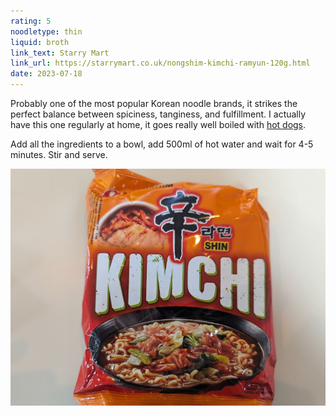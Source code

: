 ```yaml
---
rating: 5
noodletype: thin
liquid: broth
link_text: Starry Mart
link_url: https://starrymart.co.uk/nongshim-kimchi-ramyun-120g.html
date: 2023-07-18
---
```


Probably one of the most popular Korean noodle brands, it strikes the perfect balance between spiciness, tanginess, and fulfillment. I actually have this one regularly at home, it goes really well boiled with [hot dogs](https://helenbrowningsorganic.co.uk/shop/product/hot-dogs/). 

Add all the ingredients to a bowl, add 500ml of hot water and wait for 4-5 minutes. Stir and serve. 


![](images/046.jpg)